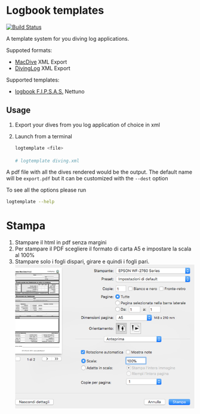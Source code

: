 # Logbook templates

[![Build Status](https://github.com/kajyr/logbook-templates/workflows/test/badge.svg)](https://github.com/kajyr/logbook-templates/actions)

A template system for you diving log applications.

Suppoted formats:

- [MacDive][macdive] XML Export
- [DivingLog][divinglog] XML Export

Supported templates:

- [logbook F.I.P.S.A.S.][fipsas] Nettuno

## Usage

1.  Export your dives from you log application of choice in xml
2.  Launch from a terminal

    ```sh
    logtemplate <file>

    # logtemplate diving.xml
    ```

A pdf file with all the dives rendered would be the output. The default name will be `export.pdf` but it can be customized with the `--dest` option

To see all the options please run

```sh
logtemplate --help
```

# Stampa

1.  Stampare il html in pdf senza margini
2.  Per stampare il PDF scegliere il formato di carta A5 e impostare la scala al 100%
3.  Stampare solo i fogli dispari, girare e quindi i fogli pari.
    ![print conf](docs/conf_print.png)

[divinglog]: http://divinglog.de/
[macdive]: http://www.mac-dive.com/
[fipsas]: http://www.fipsas.it/didattica/didattica-subacquea/documenti-didattica-subacquea/logbook
[node]: https://nodejs.org
